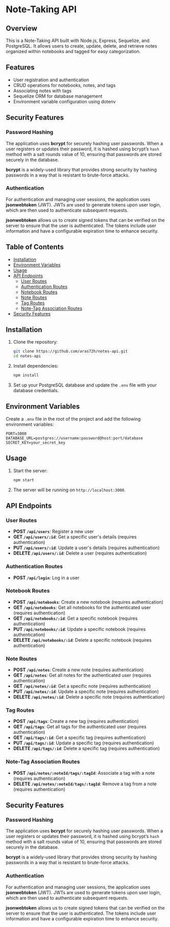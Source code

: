 # Note-Taking API

## Overview

This is a Note-Taking API built with Node.js, Express, Sequelize, and PostgreSQL. It allows users to create, update, delete, and retrieve notes organized within notebooks and tagged for easy categorization.

## Features

- User registration and authentication
- CRUD operations for notebooks, notes, and tags
- Associating notes with tags
- Sequelize ORM for database management
- Environment variable configuration using dotenv

## Security Features

### Password Hashing

The application uses **bcrypt** for securely hashing user passwords. When a user registers or updates their password, it is hashed using bcrypt’s `hash` method with a salt rounds value of 10, ensuring that passwords are stored securely in the database.

**bcrypt** is a widely-used library that provides strong security by hashing passwords in a way that is resistant to brute-force attacks.

### Authentication

For authentication and managing user sessions, the application uses **jsonwebtoken** (JWT). JWTs are used to generate tokens upon user login, which are then used to authenticate subsequent requests.

**jsonwebtoken** allows us to create signed tokens that can be verified on the server to ensure that the user is authenticated. The tokens include user information and have a configurable expiration time to enhance security.

## Table of Contents

- [Installation](#installation)
- [Environment Variables](#environment-variables)
- [Usage](#usage)
- [API Endpoints](#api-endpoints)
  - [User Routes](#user-routes)
  - [Authentication Routes](#authentication-routes)
  - [Notebook Routes](#notebook-routes)
  - [Note Routes](#note-routes)
  - [Tag Routes](#tag-routes)
  - [Note-Tag Association Routes](#note-tag-association-routes)
- [Security Features](#security-features)

## Installation

1. Clone the repository:

    ```bash
    git clone https://github.com/aras72h/notes-api.git
    cd notes-api
    ```

2. Install dependencies:

    ```bash
    npm install
    ```

3. Set up your PostgreSQL database and update the `.env` file with your database credentials.

## Environment Variables

Create a `.env` file in the root of the project and add the following environment variables:

```plaintext
PORT=3000
DATABASE_URL=postgres://username:password@host:port/database
SECRET_KEY=your_secret_key
```

## Usage

1. Start the server:

    ```bash
    npm start
    ```

2. The server will be running on `http://localhost:3000`.

## API Endpoints

### User Routes

- **POST `/api/users`**: Register a new user
- **GET `/api/users/:id`**: Get a specific user's details (requires authentication)
- **PUT `/api/users/:id`**: Update a user's details (requires authentication)
- **DELETE `/api/users/:id`**: Delete a user (requires authentication)

### Authentication Routes

- **POST `/api/login`**: Log in a user

### Notebook Routes

- **POST `/api/notebooks`**: Create a new notebook (requires authentication)
- **GET `/api/notebooks`**: Get all notebooks for the authenticated user (requires authentication)
- **GET `/api/notebooks/:id`**: Get a specific notebook (requires authentication)
- **PUT `/api/notebooks/:id`**: Update a specific notebook (requires authentication)
- **DELETE `/api/notebooks/:id`**: Delete a specific notebook (requires authentication)

### Note Routes

- **POST `/api/notes`**: Create a new note (requires authentication)
- **GET `/api/notes`**: Get all notes for the authenticated user (requires authentication)
- **GET `/api/notes/:id`**: Get a specific note (requires authentication)
- **PUT `/api/notes/:id`**: Update a specific note (requires authentication)
- **DELETE `/api/notes/:id`**: Delete a specific note (requires authentication)

### Tag Routes

- **POST `/api/tags`**: Create a new tag (requires authentication)
- **GET `/api/tags`**: Get all tags for the authenticated user (requires authentication)
- **GET `/api/tags/:id`**: Get a specific tag (requires authentication)
- **PUT `/api/tags/:id`**: Update a specific tag (requires authentication)
- **DELETE `/api/tags/:id`**: Delete a specific tag (requires authentication)

### Note-Tag Association Routes

- **POST `/api/notes/:noteId/tags/:tagId`**: Associate a tag with a note (requires authentication)
- **DELETE `/api/notes/:noteId/tags/:tagId`**: Remove a tag from a note (requires authentication)

## Security Features

### Password Hashing

The application uses **bcrypt** for securely hashing user passwords. When a user registers or updates their password, it is hashed using bcrypt’s `hash` method with a salt rounds value of 10, ensuring that passwords are stored securely in the database.

**bcrypt** is a widely-used library that provides strong security by hashing passwords in a way that is resistant to brute-force attacks.

### Authentication

For authentication and managing user sessions, the application uses **jsonwebtoken** (JWT). JWTs are used to generate tokens upon user login, which are then used to authenticate subsequent requests.

**jsonwebtoken** allows us to create signed tokens that can be verified on the server to ensure that the user is authenticated. The tokens include user information and have a configurable expiration time to enhance security.
